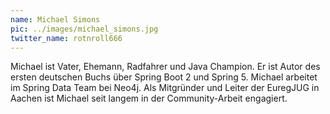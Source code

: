 ```yaml
---
name: Michael Simons
pic: ../images/michael_simons.jpg
twitter_name: rotnroll666
---
```


Michael ist Vater, Ehemann, Radfahrer und Java Champion. Er ist Autor des ersten deutschen Buchs über Spring Boot 2 und
Spring 5. Michael arbeitet im Spring Data Team bei Neo4j. Als Mitgründer und Leiter der EuregJUG in Aachen ist Michael
seit langem in der Community-Arbeit engagiert.
